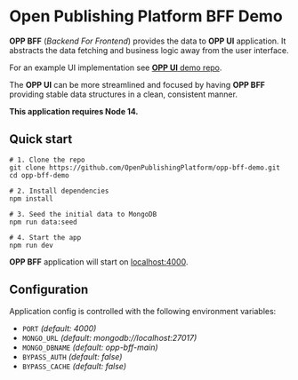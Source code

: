 # Open Publishing Platform BFF Demo

**OPP BFF** (_Backend For Frontend_) provides the data to **OPP UI** application.
It abstracts the data fetching and business logic away from the user interface.

For an example UI implementation see
[**OPP UI** demo repo](https://github.com/OpenPublishingPlatform/opp-ui-demo).

The **OPP UI** can be more streamlined and focused by having
**OPP BFF** providing stable data structures in a clean, consistent manner.

**This application requires Node 14.**


## Quick start

```
# 1. Clone the repo
git clone https://github.com/OpenPublishingPlatform/opp-bff-demo.git
cd opp-bff-demo

# 2. Install dependencies
npm install

# 3. Seed the initial data to MongoDB
npm run data:seed

# 4. Start the app
npm run dev
```

**OPP BFF** application will start on [localhost:4000](http://localhost:4000).


## Configuration
Application config is controlled with the following environment variables:

- `PORT` _(default: 4000)_
- `MONGO_URL` _(default: mongodb://localhost:27017)_
- `MONGO_DBNAME` _(default: opp-bff-main)_
- `BYPASS_AUTH` _(default: false)_
- `BYPASS_CACHE` _(default: false)_
